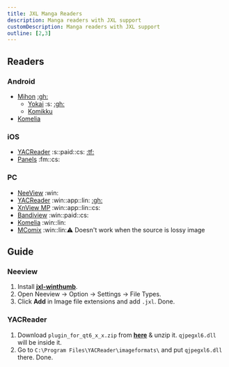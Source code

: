 ```yaml
---
title: JXL Manga Readers
description: Manga readers with JXL support
customDescription: Manga readers with JXL support
outline: [2,3]
---
```


<GradientCard title="JXL Manga Readers" description="Manga readers with JXL support for Android, iOS & PC" theme="turquoise" variant="thin"/>

## Readers

### Android
- [Mihon](https://mihon.app/) [:gh:](https://github.com/mihonapp/mihon)
  - [Yokai](https://mihon.app/forks/Yokai/) :s: [:gh:](https://github.com/null2264/yokai)
  - [Komikku](https://github.com/komikku-app/komikku)
- [Komelia](https://github.com/Snd-R/Komelia) <Badge type="info" text="Komga" />

### iOS
- [YACReader](https://apps.apple.com/app/id635717885) :s::paid::cs: [:tf:](https://testflight.apple.com/join/5zhB7sRP)
- [Panels](https://apps.apple.com/us/app/panels-comic-reader/id1236567663) :fm::cs:

### PC
- [NeeView](https://bitbucket.org/neelabo/neeview/wiki/Home) :win:
- [YACReader](https://www.yacreader.com/) :win::app::lin: [:gh:](https://github.com/YACReader/yacreader) 
- [XnView MP](https://www.xnview.com/en/xnviewmp/) :win::app::lin::cs:
- [Bandiview](https://en.bandisoft.com/bandiview/) :win::paid::cs:
- [Komelia](https://github.com/Snd-R/Komelia) :win::lin: <Badge type="info" text="Komga" />
- [MComix](https://sourceforge.net/projects/mcomix/files/) :win::lin::warning: <tooltip>Doesn't work when the source is lossy image</tooltip>


## Guide

### Neeview
1. Install [**jxl-winthumb**](https://github.com/saschanaz/jxl-winthumb).
2. Open Neeview -> Option -> Settings -> File Types.
3. Click **Add** in Image file extensions and add `.jxl`. Done.

### YACReader
1. Download `plugin_for_qt6_x_x.zip` from [**here**](https://github.com/novomesk/qt-jpegxl-image-plugin) & unzip it. `qjpegxl6.dll` will be inside it.
2. Go to `C:\Program Files\YACReader\imageformats\` and put `qjpegxl6.dll` there. Done.